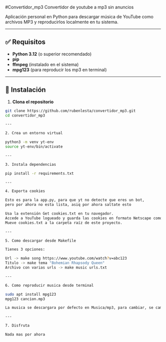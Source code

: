 #Convertidor_mp3
Convertidor de youtube a mp3 sin anuncios

Aplicación personal en Python para descargar música de YouTube como archivos MP3 y reproducirlos localmente en tu sistema.

---

## ✅ Requisitos

- **Python 3.12** (o superior recomendado)
- **pip**
- **ffmpeg** (instalado en el sistema)
- **mpg123** (para reproducir los mp3 en terminal)

---

## 🔧 Instalación

1. **Clona el repositorio**

```bash
git clone https://github.com/rubenlesta/convertidor_mp3.git
cd convertidor_mp3

---

2. Crea un entorno virtual

python3 -m venv yt-env
source yt-env/bin/activate

---

3. Instala dependencias

pip install -r requirements.txt

---

4. Exporta cookies

Esto es para la app.py, para que yt no detecte que eres un bot,
pero por ahora no esta lista, asiq por ahora saltate esto

Usa la extensión Get cookies.txt en tu navegador.
Accede a YouTube logueado y guarda las cookies en formato Netscape como cookies.txt.
Mueve cookies.txt a la carpeta raíz de este proyecto.

---

5. Como descargar desde Makefile

Tienes 3 opciones:

Url -> make song https://www.youtube.com/watch?v=abc123
Titulo -> make tema "Bohemian Rhapsody Queen"
Archivo con varias urls -> make music urls.txt

---

6. Como reproducir musica desde terminal

sudo apt install mpg123
mpg123 cancion.mp3

La musica se descargara por defecto en Musica/mp3, para cambiar, se cambia en convertidor.py

---

7. Disfruta

Nada mas por ahora
